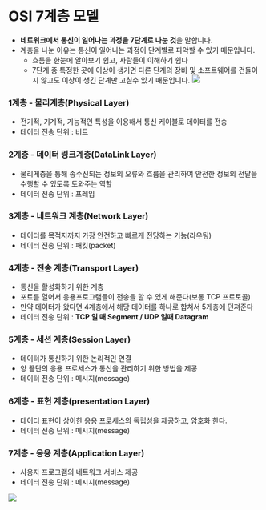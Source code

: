 # OSI 7계층 모델

- **네트워크에서 통신이 일어나는 과정을 7단계로 나눈 것**을 말합니다.
- 계층을 나눈 이유는 통신이 일어나는 과정이 단계별로 파악할 수 있기 때문입니다.
	- 흐름을 한눈에 알아보기 쉽고, 사람들이 이해하기 쉽다
	- 7단계 중 특정한 곳에 이상이 생기면 다른 단계의 장비 및 소프트웨어를 건들이지 않고도 이상이 생긴 단계만 고칠수 있기 때문입니다.
![](https://i.imgur.com/AT39uxR.png)
### **1계층 - 물리계층(Physical Layer)**
- 전기적, 기계적, 기능적인 특성을 이용해서 통신 케이블로 데이터를 전송
- 데이터 전송 단위 : 비트

### **2계층 - 데이터 링크계층(DataLink Layer)**
- 물리게층을 통해 송수신되는 정보의 오류와 흐름을 관리하여 안전한 정보의 전달을 수행할 수 있도록 도와주는 역할
- 데이터 전송 단위 : 프레임

### **3계층 - 네트워크 계층(Network Layer)**
- 데이터를 목적지까지 가장 안전하고 빠르게 전당하는 기능(라우팅)
- 데이터 전송 단위 : 패킷(packet)

### **4계층 - 전송 계층(Transport Layer)**
- 통신을 활성화하기 위한 계층
- 포트를 열어서 응용프로그램들이 전송을 할 수 있게 해준다(보통 TCP 프로토콜)
- 만약 데이터가 왔다면 4계층에서 해당 데이터를 하나로 합쳐서 5게층에 던져준다
- 데이터 전송 단위 : **TCP 일 때 Segment / UDP 일때 Datagram**

### **5계층 - 세션 계층(Session Layer)**
- 데이터가 통신하기 위한 논리적인 연결
- 양 끝단의 응용 프로세스가 통신을 관리하기 위한 방법을 제공
- 데이터 전송 단위 : 메시지(message)

### **6계층 - 표현 계층(presentation Layer)**
- 데이터 표현이 상이한 응용 프로세스의 독립성을 제공하고, 암호화 한다.
- 데이터 전송 단위 : 메시지(message)

### **7계층 - 응용 계층(Application Layer)**
- 사용자 프로그램의 네트워크 서비스 제공
- 데이터 전송 단위 : 메시지(message)

![](https://i.imgur.com/Vb2eOTn.png)
